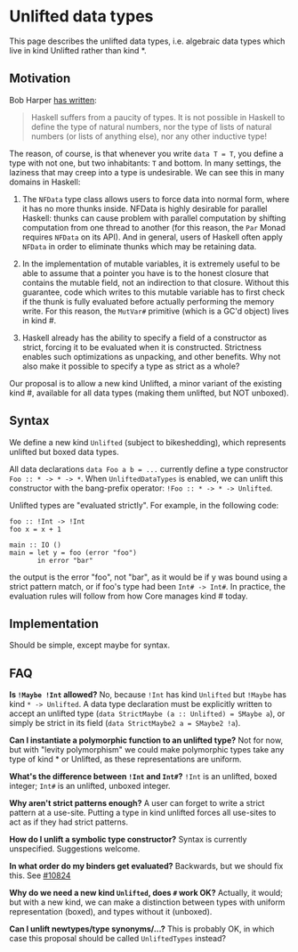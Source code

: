 # Unlifted data types



This page describes the unlifted data types, i.e. algebraic data types which live in kind Unlifted rather than kind \*.


## Motivation



Bob Harper [
has written](https://existentialtype.wordpress.com/2011/04/24/the-real-point-of-laziness/):


>
>
> Haskell suffers from a paucity of types.  It is not possible in Haskell to define the type of natural numbers, nor the type of lists of natural numbers (or lists of anything else), nor any other inductive type!
>
>


The reason, of course, is that whenever you write `data T = T`, you define a type with not one, but two inhabitants: `T` and bottom. In many settings, the laziness that may creep into a type is undesirable. We can see this in many domains in Haskell:


1. The `NFData` type class allows users to force data into normal form, where it has no more thunks inside. NFData is highly desirable for parallel Haskell: thunks can cause problem with parallel computation by shifting computation from one thread to another (for this reason, the `Par` Monad requires `NFData` on its API). And in general, users of Haskell often apply `NFData` in order to eliminate thunks which may be retaining data.

1. In the implementation of mutable variables, it is extremely useful to be able to assume that a pointer you have is to the honest closure that contains the mutable field, not an indirection to that closure. Without this guarantee, code which writes to this mutable variable has to first check if the thunk is fully evaluated before actually performing the memory write. For this reason, the `MutVar#` primitive (which is a GC'd object) lives in kind \#.

1. Haskell already has the ability to specify a field of a constructor as strict, forcing it to be evaluated when it is constructed. Strictness enables such optimizations as unpacking, and other benefits. Why not also make it possible to specify a type as strict as a whole?


Our proposal is to allow a new kind Unlifted, a minor variant of the existing kind \#, available for all data types (making them unlifted, but NOT unboxed).


## Syntax



We define a new kind `Unlifted` (subject to bikeshedding), which represents unlifted but boxed data types.



All data declarations `data Foo a b = ...` currently define a type constructor `Foo :: * -> * -> *`. When `UnliftedDataTypes` is enabled, we can unlift this constructor with the bang-prefix operator: `!Foo :: * -> * -> Unlifted`. 



Unlifted types are "evaluated strictly". For example, in the following code:


```wiki
foo :: !Int -> !Int
foo x = x + 1

main :: IO ()
main = let y = foo (error "foo")
       in error "bar"
```


the output is the error "foo", not "bar", as it would be if y was bound using a strict pattern match, or if foo's type had been `Int# -> Int#`. In practice, the evaluation rules will follow from how Core manages kind \# today.


## Implementation



Should be simple, except maybe for syntax.


## FAQ



**Is `!Maybe !Int` allowed?** No, because `!Int` has kind `Unlifted` but `!Maybe` has kind `* -> Unlifted`. A data type declaration must be explicitly written to accept an unlifted type (`data StrictMaybe (a :: Unlifted) = SMaybe a`), or simply be strict in its field (`data StrictMaybe2 a = SMaybe2 !a`).



**Can I instantiate a polymorphic function to an unlifted type?** Not for now, but with "levity polymorphism" we could make polymorphic types take any type of kind \* or Unlifted, as these representations are uniform.



**What's the difference between `!Int` and `Int#`?** `!Int` is an unlifted, boxed integer; `Int#` is an unlifted, unboxed integer.



**Why aren't strict patterns enough?** A user can forget to write a strict pattern at a use-site. Putting a type in kind unlifted forces all use-sites to act as if they had strict patterns.



**How do I unlift a symbolic type constructor?** Syntax is currently unspecified. Suggestions welcome.



**In what order do my binders get evaluated?** Backwards, but we should fix this. See [\#10824](https://gitlab.staging.haskell.org/ghc/ghc/issues/10824)



**Why do we need a new kind `Unlifted`, does `#` work OK?** Actually, it would; but with a new kind, we can make a distinction between types with uniform representation (boxed), and types without it (unboxed).



**Can I unlift newtypes/type synonyms/...?** This is probably OK, in which case this proposal should be called `UnliftedTypes` instead?


